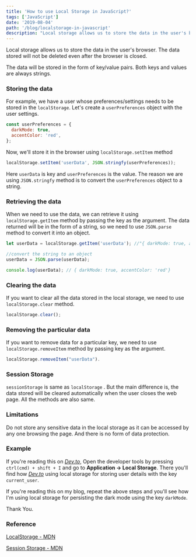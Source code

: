 ```yaml
---
title: 'How to use Local Storage in JavaScript?'
tags: ['JavaScript']
date: '2019-08-04'
path: '/blog/localstorage-in-javascript'
description: "Local storage allows us to store the data in the user's browser. The data stored will not be deleted even after the browser is closed."
---
```


Local storage allows us to store the data in the user's browser. The data stored will not be deleted even after the browser is closed.

The data will be stored in the form of key/value pairs. Both keys and values are always strings.

### Storing the data

For example, we have a user whose preferences/settings needs to be stored in the `localStorage`. Let's create a `userPreferences` object with the user settings.

```javascript
const userPreferences = {
  darkMode: true,
  accentColor: 'red',
};
```

Now, we'll store it in the browser using `localStorage.setItem` method

```js
localStorage.setItem('userData', JSON.stringfy(userPreferences));
```

Here `userData` is key and `userPreferences` is the value. The reason we are using `JSON.stringfy` method is to convert the `userPreferences` object to a string.

### Retrieving the data

When we need to use the data, we can retrieve it using `localStorage.getItem` method by passing the key as the argument. The data returned will be in the form of a string, so we need to use `JSON.parse` method to convert it into an object.

```js
let userData = localStorage.getItem('userData'); //"{ darkMode: true, accentColor:'red'}"

//convert the string to an object
userData = JSON.parse(userData);

console.log(userData); // { darkMode: true, accentColor: 'red'}
```

### Clearing the data

If you want to clear all the data stored in the local storage, we need to use `localStorage.clear` method.

```js
localStorage.clear();
```

### Removing the particular data

If you want to remove data for a particular key, we need to use `localStorage.removeItem` method by passing key as the argument.

```js
localStorage.removeItem("userData").
```

### Session Storage

`sessionStorage` is same as `localStorage` . But the main difference is, the data stored will be cleared automatically when the user closes the web page. All the methods are also same.

### Limitations

Do not store any sensitive data in the local storage as it can be accessed by any one browsing the page. And there is no form of data protection.

### Example

If you're reading this on _[Dev.to](https://dev.to)_, Open the developer tools by pressing `ctrl(cmd) + shift + I` and go to **Application &rightarrow; Local Storage**. There you'll find how _[Dev.to](dev.to)_ using local storage for storing user details with the key `current_user`.

If you're reading this on my blog, repeat the above steps and you'll see how I'm using local storage for persisting the dark mode using the key `darkMode`.

Thank You.

### Reference

[LocalStorage - MDN](https://developer.mozilla.org/en-US/docs/Web/API/Window/localStorage)

[Session Storage - MDN](https://developer.mozilla.org/en-US/docs/Web/API/Window/sessionStorage)
